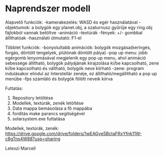 # Naprendszer modell

Alapvető funkciók:
-kamerakezelés: WASD és egér használatával 
-objektumok: a bolygók egy planet.obj, a szaturnusz gyűrűje egy ring.obj fájlokból vannak betöltve
-animáció
-textúrák
-fények: +/- gombbal állíthatóak
-használati útmutató: F1-el

Többlet funkciók:
-bonyolultabb animációk: bolygók mozgása(keringés, forgás, döntött tengelyek, plútónak döntött pálya) 
-pop up menu: jobb egérgomb lenyomásával megjelenik egy pop up menu, ahol animáció sebessége állítható, bolygók pályájának kirajzolása ki/be kapcsolható, zene ki/be kapcsolható és váltható, bolygók neve kiírható
-zene: program indulásakor elindul az Interstellár zenéje, ez állitható/megállitható a pop up menübe
-fps számláló és bolygók fölött neveik kiírva


Futtatás:
  1. Repository letöltése
  2. Modellek, textúrák, zenék letöltése
  3. Data mappa bemásolása a fő mappába
  4. forditás make parancs segítségével
  5. solarsystem.exe futtatása

Modellek, textúrák, zenék:
https://drive.google.com/drive/folders/1wEAGye5BctaFRxYfnk11W-c8gTns4W88?usp=sharing


Leleszi Marcell


